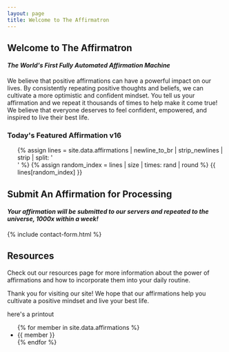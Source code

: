 ```yaml
---
layout: page
title: Welcome to The Affirmatron
---
```


## Welcome to The Affirmatron
#### _The World's First Fully Automated Affirmation Machine_

We believe that positive affirmations can have a powerful impact on our lives. By consistently repeating positive thoughts and beliefs, we can cultivate a more optimistic and confident mindset. You tell us your affirmation and we repeat it thousands of times to help make it come true! We believe that everyone deserves to feel confident, empowered, and inspired to live their best life.

### Today's Featured Affirmation v16

<ul>
{% assign lines = site.data.affirmations | newline_to_br | strip_newlines | strip | split: '<br />' %}
{% assign random_index = lines | size | times: rand | round %}
{{ lines[random_index] }}
</ul>

## Submit An Affirmation for Processing
#### _Your affirmation will be submitted to our servers and repeated to the universe, 1000x within a week!_ 

{% include contact-form.html %}

## Resources

Check out our resources page for more information about the power of affirmations and how to incorporate them into your daily routine.

Thank you for visiting our site! We hope that our affirmations help you cultivate a positive mindset and live your best life.

here's a printout
<ul>
{% for member in site.data.affirmations %}
  <li>
      {{ member }}
  </li>
{% endfor %}
</ul>
